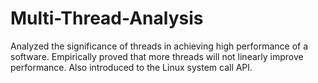 # Multi-Thread-Analysis
Analyzed the significance of threads in achieving high performance of a software. Empirically proved that more threads
will not linearly improve performance. Also introduced to the Linux system call API.
